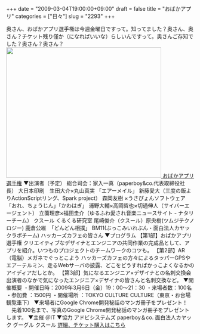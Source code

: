 +++
date = "2009-03-04T19:00:00+09:00"
draft = false
title = "おばかアプリ"
categories = ["日々"]
slug = "2293"
+++

奥さん、おばかアプリ選手権は今週金曜日ですって。知ってました？奥さん、奥さん？チケット残り僅か（になればいいな）らしいんですって。奥さんご存知でした？奥さん？奥さん？
<a href="http://www.atmarkit.co.jp/fwcr/design/meeting01.html" target="_blank">
<img src="http://ieiriblog.img.jugem.jp/20090304_535525.jpg" width="415" height="350" alt="" class="pict"  />
おばかアプリ選手権</a>
▼出演者（予定）
総合司会：家入一真（paperboy&co.代表取締役社長）
大日本印刷　生田大介×丸山真実 「エアーメイル」
新藤愛大（三度の飯よりActionScriptリング、Spark project）
森岡友樹 ×うさぴょんソフトウェア　「おれ、ちょうじん」「かわはぎ」
浦野大輔×高岡哲也×切通伸人（サイバーエージェント）
立薗理彦×福田圭介（ゆるふわ愛され音楽ニュースサイト - ナタリーチーム）
クスール くるくる研究室 尾崎俊介（クスール）原央樹(ツムジテクノロジー)
鹿倉公維　「どんどん相撲」
BM11(ぶっこみいれぶん・面白法人カヤックラボチーム)
ハッカーズカフェの皆さん
▼プログラム
【第1部】おばかアプリ選手権
クリエイティブなデザイナとエンジニアの共同作業の完成品として、アプリを紹介。いつものプロジェクトのチームワークのコツも。
【第2部】AR（電脳）メガネでぐっとこよう
ハッカーズカフェの方々によるタッパーGPSやエアーテルミン、走るWebサーバの披露、どこをどうすればかっこよくなるかのアイディアだしとか。
【第3部】気になるエンジニア×デザイナとの名刺交換会
出演者のなかで気になったエンジニア×デザイナの皆さんと名刺交換など。
▼開催概要
・開催日時：2009年3月6日（金）19：00～21：30
・来場者数：100名
・参加費 ：1500円
・開催場所 ：TOKYO CULTURE CULTURE（東京・お台場観覧車下）
▼来場者にGoogle Chrome開発秘話のマンガ冊子をプレゼント！
　先着100名まで、写真のGoogle Chrome開発秘話のマンガ冊子をプレゼントします。
▼主催
＠IT
▼協力
アドビシステムズ
paperboy＆co.
面白法人カヤック
グーグル
クスール
<a href="http://www.atmarkit.co.jp/fwcr/design/meeting01.html" target="_blank">詳細、チケット購入はこちら</a>
